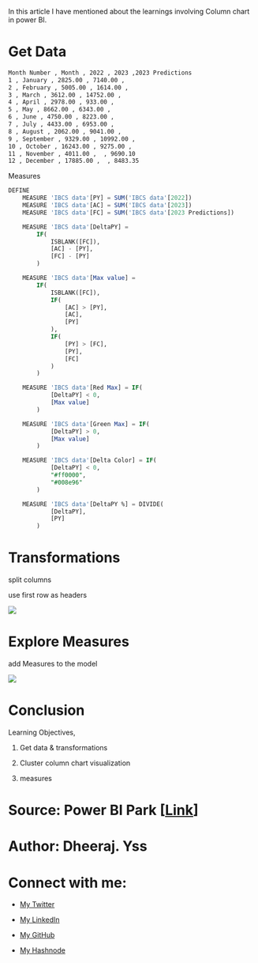 In this article I have mentioned about the learnings involving Column chart in power BI.


# Get Data

```markdown
Month Number , Month , 2022 , 2023 ,2023 Predictions
1 , January , 2825.00 , 7140.00 , 
2 , February , 5005.00 , 1614.00 , 
3 , March , 3612.00 , 14752.00 , 
4 , April , 2978.00 , 933.00 , 
5 , May , 8662.00 , 6343.00 , 
6 , June , 4750.00 , 8223.00 , 
7 , July , 4433.00 , 6953.00 , 
8 , August , 2062.00 , 9041.00 , 
9 , September , 9329.00 , 10992.00 , 
10 , October , 16243.00 , 9275.00 , 
11 , November , 4011.00 ,  , 9690.10
12 , December , 17885.00 ,  , 8483.35
```

Measures

```sql
DEFINE
	MEASURE 'IBCS data'[PY] = SUM('IBCS data'[2022])
	MEASURE 'IBCS data'[AC] = SUM('IBCS data'[2023])
	MEASURE 'IBCS data'[FC] = SUM('IBCS data'[2023 Predictions])

	MEASURE 'IBCS data'[DeltaPY] =
		IF(
			ISBLANK([FC]),
			[AC] - [PY],
			[FC] - [PY]
		)

	MEASURE 'IBCS data'[Max value] =
		IF(
			ISBLANK([FC]),
			IF(
				[AC] > [PY],
				[AC],
				[PY]
			),
			IF(
				[PY] > [FC],
				[PY],
				[FC]
			)
		)

	MEASURE 'IBCS data'[Red Max] = IF(
			[DeltaPY] < 0,
			[Max value]
		)

	MEASURE 'IBCS data'[Green Max] = IF(
			[DeltaPY] > 0,
			[Max value]
		)

	MEASURE 'IBCS data'[Delta Color] = IF(
			[DeltaPY] < 0,
			"#ff0000",
			"#008e96"
		)

	MEASURE 'IBCS data'[DeltaPY %] = DIVIDE(
			[DeltaPY],
			[PY]
		)
```

# Transformations

split columns

use first row as headers

![](https://cdn.hashnode.com/res/hashnode/image/upload/v1714374593309/1b277dad-3688-43a6-85b4-953a0f8139e6.png)

# Explore Measures

add Measures to the model

![](https://cdn.hashnode.com/res/hashnode/image/upload/v1714375665305/f63ba413-344d-4bca-80a2-8338378bde10.png)



# Conclusion

Learning Objectives,

1. Get data & transformations
    
2. Cluster column chart visualization
    
3. measures
    

# Source: Power BI Park \[[Link](https://www.youtube.com/watch?v=4Kn9jmgUlnY)\]

# Author: Dheeraj. Yss

# Connect with me:

* [My Twitter](https://twitter.com/yssdheeraj)
    
* [My LinkedIn](https://www.linkedin.com/in/dheerajy1/)
    
* [My GitHub](https://github.com/dheerajy1)
    
* [My Hashnode](https://dheerajy1.hashnode.dev/)